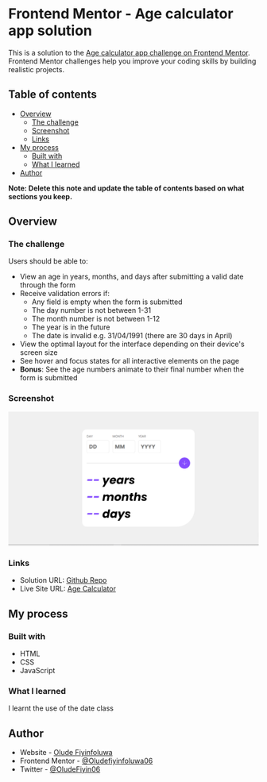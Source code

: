 # Frontend Mentor - Age calculator app solution

This is a solution to the [Age calculator app challenge on Frontend Mentor](https://www.frontendmentor.io/challenges/age-calculator-app-dF9DFFpj-Q). Frontend Mentor challenges help you improve your coding skills by building realistic projects. 

## Table of contents

- [Overview](#overview)
  - [The challenge](#the-challenge)
  - [Screenshot](#screenshot)
  - [Links](#links)
- [My process](#my-process)
  - [Built with](#built-with)
  - [What I learned](#what-i-learned)
- [Author](#author)

**Note: Delete this note and update the table of contents based on what sections you keep.**

## Overview

### The challenge

Users should be able to:

- View an age in years, months, and days after submitting a valid date through the form
- Receive validation errors if:
  - Any field is empty when the form is submitted
  - The day number is not between 1-31
  - The month number is not between 1-12
  - The year is in the future
  - The date is invalid e.g. 31/04/1991 (there are 30 days in April)
- View the optimal layout for the interface depending on their device's screen size
- See hover and focus states for all interactive elements on the page
- **Bonus**: See the age numbers animate to their final number when the form is submitted

### Screenshot

![](./assets/images/age_calc.png)

### Links

- Solution URL: [Github Repo](https://your-solution-url.com)
- Live Site URL: [Age Calculator](https://your-live-site-url.com)

## My process

### Built with

- HTML
- CSS
- JavaScript

### What I learned

I learnt the use of the date class


## Author

- Website - [Olude Fiyinfoluwa](https://oludefiyinfoluwa.vercel.app/)
- Frontend Mentor - [@Oludefiyinfoluwa06](https://www.frontendmentor.io/profile/Oludefiyinfoluwa06)
- Twitter - [@OludeFiyin06](https://twitter.com/OludeFiyin06)

